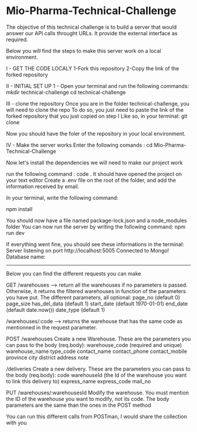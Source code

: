 # Mio-Pharma-Technical-Challenge

The objective of this technical challenge is to build a server that would 
answer our API calls throught URLs.
It provide the external interface as required. 

Below you will find the steps to make this server work on a local environment.

I - GET THE CODE LOCALY
1-Fork this repository
2-Copy the link of the forked repository

II - INITIAL SET UP
1 - Open your terminal and run the following commands:
mkdir technical-challenge
cd technical-challenge

III - clone the repository 
Once you are in the folder technical-challenge, you will need to clone the repo
To do so, you just need to paste the link of the forked repository that you just copied on step I
Like so, in your terminal: 
git clone <link of the repository>

Now you should have the foler of the repository in your local environment.

IV - Make the server works
Enter the following comands :
cd Mio-Pharma-Technical-Challenge

Now let's install the dependencies we will need to make our project work

run the following command :
code .
It should have opened the project on your text editor
Create a .env file on the root of the folder, and add the information received by email.

In your terminal, write the following command:

npm install 

You should now have a file named package-lock.json and a node_modules folder
You can now run the server by writing the following command:
npm run dev

If everything went fine, you should see these informations in the terminal:
Server listening on port http://localhost:5005
Connected to Mongo! Database name: <the name of the database>

----------------------------------------------------------------------------------

Below you can find the different requests you can make

GET 
/warehouses
--> return all the warehouses if no parameters is passed. 
Otherwise, it returns the filtered warehouses in function of the parameters you have put.
The different parameters, all optional:
page_no (default 0)
page_size
has_del_data (default 1)
start_date (default 1970-01-01)
end_date (default date.now())
date_type (default 1)

/warehouses/:code
--> returns the warehouse that has the same code as mentionned in the request parameter. 

POST
/warehouses
Create a new Warehouse.
These are the parameters you can pass to the body (req.body):
warehouse_code (required and unique)
warehouse_name
type_code
contact_name
contact_phone
contact_mobile
province
city
district
address
note

/deliveries
Create a new delivery.
These are the parameters you can pass to the body (req.body):
code
warehouseId (the Id of the warehouse you want to link this delivery to)
express_name
express_code
mail_no

PUT
/warehouses/:warehousesId
Modify the warehouse. You must mention the ID of the warehouse you want to modify, not its code. 
The body parameters are the same than the ones in the POST method

You can run this different calls from POSTman, I would share the collection with you

